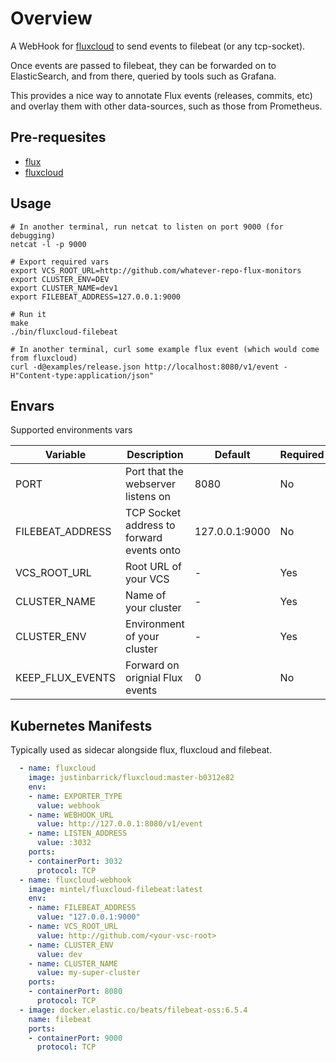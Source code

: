 # Overview

A WebHook for [fluxcloud](https://github.com/justinbarrick/fluxcloud) to send events to filebeat (or any tcp-socket).

Once events are passed to filebeat, they can be forwarded on to ElasticSearch, and from there, queried by tools such as Grafana.

This provides a nice way to annotate Flux events (releases, commits, etc) and overlay them with other data-sources, such as those from Prometheus.

## Pre-requesites

- [flux](https://github.com/fluxcd/flux)
- [fluxcloud](https://github.com/justinbarrick/fluxcloud)

## Usage

```
# In another terminal, run netcat to listen on port 9000 (for debugging)
netcat -l -p 9000
```

```
# Export required vars
export VCS_ROOT_URL=http://github.com/whatever-repo-flux-monitors
export CLUSTER_ENV=DEV
export CLUSTER_NAME=dev1
export FILEBEAT_ADDRESS=127.0.0.1:9000
```

```
# Run it
make
./bin/fluxcloud-filebeat
```

```
# In another terminal, curl some example flux event (which would come from fluxcloud)
curl -d@examples/release.json http://localhost:8080/v1/event -H"Content-type:application/json"
```
## Envars

Supported environments vars

| Variable 	       | Description                               | Default        | Required |
|----------------------|-------------------------------------------|----------------|----------|
| PORT                 | Port that the webserver listens on        | 8080           | No       |
| FILEBEAT_ADDRESS     | TCP Socket address to forward events onto | 127.0.0.1:9000 | No       |
| VCS_ROOT_URL         | Root URL of your VCS                      | -              | Yes      |
| CLUSTER_NAME         | Name of your cluster                      | -              | Yes      |
| CLUSTER_ENV          | Environment of your cluster               | -              | Yes      |
| KEEP_FLUX_EVENTS     | Forward on orignial Flux events           | 0              | No       |

## Kubernetes Manifests

Typically used as sidecar alongside flux, fluxcloud and filebeat.

```yaml
  - name: fluxcloud
    image: justinbarrick/fluxcloud:master-b0312e82
    env:
    - name: EXPORTER_TYPE
      value: webhook
    - name: WEBHOOK_URL
      value: http://127.0.0.1:8080/v1/event
    - name: LISTEN_ADDRESS
      value: :3032
    ports:
    - containerPort: 3032
      protocol: TCP
  - name: fluxcloud-webhook
    image: mintel/fluxcloud-filebeat:latest
    env:
    - name: FILEBEAT_ADDRESS
      value: "127.0.0.1:9000"
    - name: VCS_ROOT_URL
      value: http://github.com/<your-vsc-root>
    - name: CLUSTER_ENV
      value: dev
    - name: CLUSTER_NAME
      value: my-super-cluster
    ports:
    - containerPort: 8080
      protocol: TCP
  - image: docker.elastic.co/beats/filebeat-oss:6.5.4
    name: filebeat
    ports:
    - containerPort: 9000
      protocol: TCP
```
